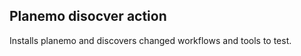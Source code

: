 Planemo disocver action
-----------------------

Installs planemo and discovers changed workflows and tools to test.
